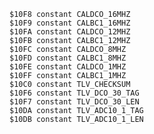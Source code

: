     $10F8 constant CALDCO_16MHZ
    $10F9 constant CALBC1_16MHZ
    $10FA constant CALDCO_12MHZ
    $10FB constant CALBC1_12MHZ
    $10FC constant CALDCO_8MHZ
    $10FD constant CALBC1_8MHZ
    $10FE constant CALDCO_1MHZ
    $10FF constant CALBC1_1MHZ
    $10C0 constant TLV_CHECKSUM
    $10F6 constant TLV_DCO_30_TAG
    $10F7 constant TLV_DCO_30_LEN
    $10DA constant TLV_ADC10_1_TAG
    $10DB constant TLV_ADC10_1_LEN
